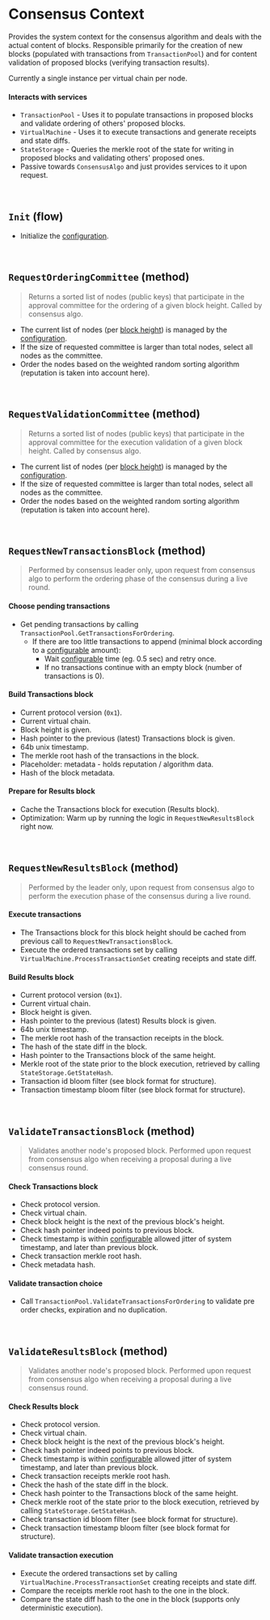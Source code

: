 # Consensus Context

Provides the system context for the consensus algorithm and deals with the actual content of blocks. Responsible primarily for the creation of new blocks (populated with transactions from `TransactionPool`) and for content validation of proposed blocks (verifying transaction results).

Currently a single instance per virtual chain per node.

#### Interacts with services

* `TransactionPool` - Uses it to populate transactions in proposed blocks and validate ordering of others' proposed blocks.
* `VirtualMachine` - Uses it to execute transactions and generate receipts and state diffs.
* `StateStorage` - Queries the merkle root of the state for writing in proposed blocks and validating others' proposed ones.
* Passive towards `ConsensusAlgo` and just provides services to it upon request.

&nbsp;
## `Init` (flow)

* Initialize the [configuration](../config/services.md).

&nbsp;
## `RequestOrderingCommittee` (method)

> Returns a sorted list of nodes (public keys) that participate in the approval committee for the ordering of a given block height. Called by consensus algo.

* The current list of nodes (per [block height](../../terminology.md)) is managed by the [configuration](../config/shared.md).
* If the size of requested committee is larger than total nodes, select all nodes as the committee.
* Order the nodes based on the weighted random sorting algorithm (reputation is taken into account here).

&nbsp;
## `RequestValidationCommittee` (method)

> Returns a sorted list of nodes (public keys) that participate in the approval committee for the execution validation of a given block height. Called by consensus algo.

* The current list of nodes (per [block height](../../terminology.md)) is managed by the [configuration](../config/shared.md).
* If the size of requested committee is larger than total nodes, select all nodes as the committee.
* Order the nodes based on the weighted random sorting algorithm (reputation is taken into account here).

&nbsp;
## `RequestNewTransactionsBlock` (method)

> Performed by consensus leader only, upon request from consensus algo to perform the ordering phase of the consensus during a live round.

#### Choose pending transactions
* Get pending transactions by calling `TransactionPool.GetTransactionsForOrdering`.
  * If there are too little transactions to append (minimal block according to a [configurable](../config/services.md) amount):
    * Wait [configurable](../config/services.md) time (eg. 0.5 sec) and retry once.
    * If no transactions continue with an empty block (number of transactions is 0).

#### Build Transactions block
* Current protocol version (`0x1`).
* Current virtual chain.
* Block height is given.
* Hash pointer to the previous (latest) Transactions block is given.
* 64b unix timestamp.
* The merkle root hash of the transactions in the block.
* Placeholder: metadata - holds reputation / algorithm data.
* Hash of the block metadata.

#### Prepare for Results block
* Cache the Transactions block for execution (Results block).
* Optimization: Warm up by running the logic in `RequestNewResultsBlock` right now.

&nbsp;
## `RequestNewResultsBlock` (method)

> Performed by the leader only, upon request from consensus algo to perform the execution phase of the consensus during a live round.

#### Execute transactions
* The Transactions block for this block height should be cached from previous call to `RequestNewTransactionsBlock`.
* Execute the ordered transactions set by calling `VirtualMachine.ProcessTransactionSet` creating receipts and state diff.

#### Build Results block
* Current protocol version (`0x1`).
* Current virtual chain.
* Block height is given.
* Hash pointer to the previous (latest) Results block is given.
* 64b unix timestamp.
* The merkle root hash of the transaction receipts in the block.
* The hash of the state diff in the block.
* Hash pointer to the Transactions block of the same height.
* Merkle root of the state prior to the block execution, retrieved by calling `StateStorage.GetStateHash`.
* Transaction id bloom filter (see block format for structure).
* Transaction timestamp bloom filter (see block format for structure).

&nbsp;
## `ValidateTransactionsBlock` (method)

> Validates another node's proposed block. Performed upon request from consensus algo when receiving a proposal during a live consensus round.

#### Check Transactions block
* Check protocol version.
* Check virtual chain.
* Check block height is the next of the previous block's height.
* Check hash pointer indeed points to previous block.
* Check timestamp is within [configurable](../config/services.md) allowed jitter of system timestamp, and later than previous block.
* Check transaction merkle root hash.
* Check metadata hash.

#### Validate transaction choice
* Call `TransactionPool.ValidateTransactionsForOrdering` to validate pre order checks, expiration and no duplication.

&nbsp;
## `ValidateResultsBlock` (method)

> Validates another node's proposed block. Performed upon request from consensus algo when receiving a proposal during a live consensus round.

#### Check Results block
* Check protocol version.
* Check virtual chain.
* Check block height is the next of the previous block's height.
* Check hash pointer indeed points to previous block.
* Check timestamp is within [configurable](../config/services.md) allowed jitter of system timestamp, and later than previous block.
* Check transaction receipts merkle root hash.
* Check the hash of the state diff in the block.
* Check hash pointer to the Transactions block of the same height.
* Check merkle root of the state prior to the block execution, retrieved by calling `StateStorage.GetStateHash`.
* Check transaction id bloom filter (see block format for structure).
* Check transaction timestamp bloom filter (see block format for structure).

#### Validate transaction execution
* Execute the ordered transactions set by calling `VirtualMachine.ProcessTransactionSet` creating receipts and state diff.
* Compare the receipts merkle root hash to the one in the block.
* Compare the state diff hash to the one in the block (supports only deterministic execution).


<!--
TODO: oded, add the diagrams again

![alt text][consensus_core_interfaces] <br/><br/>

[consensus_core_interfaces]: consensus_core_interfaces.png "Consensus - Core Interfaces"
-->
